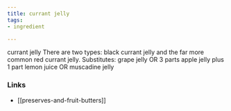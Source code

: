```yaml
---
title: currant jelly
tags:
- ingredient

---
```

currant jelly There are two types: black currant jelly and the far more common red currant jelly. Substitutes: grape jelly OR 3 parts apple jelly plus 1 part lemon juice OR muscadine jelly

### Links

* [[preserves-and-fruit-butters]]
